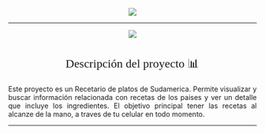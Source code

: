 <p align="center">
<img src="https://github.com/RodrigoLeivaDiaz/Recetario/assets/107962231/1945f878-27b8-43c4-9df0-0d7c63bacc66" #vitrinedev/>
</p>

<hr>

<p align="center">
   <img src="http://img.shields.io/static/v1?label=STATUS&message=EN%20DESARROLLO&color=RED&style=for-the-badge" #vitrinedev/>
</p>

<div align="center">
  <h2 style="font-family: 'Georgia', serif; font-size: 24px; font-weight: normal;">Descripción del proyecto 📊</h2>
</div>
<p align="justify">Este proyecto es un Recetario de platos de Sudamerica. Permite visualizar y buscar información relacionada con recetas de los paises y ver un detalle que incluye los ingredientes. El objetivo principal tener las recetas al alcanze de la mano, a traves de tu celular en todo momento.  </p>
<i class="fa-solid fa-utensils"></i>

<hr>
